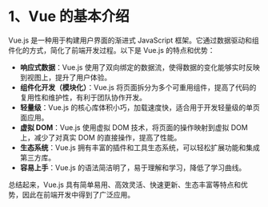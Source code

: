 # 1、Vue 的基本介绍

Vue.js 是一种用于构建用户界面的渐进式 JavaScript 框架。它通过数据驱动和组件化的方式，简化了前端开发过程。以下是 Vue.js 的特点和优势：

- **响应式数据**：Vue.js 使用了双向绑定的数据流，使得数据的变化能够实时反映到视图上，提升了用户体验。
- **组件化开发（模块化）**：Vue.js 将页面拆分为多个可重用组件，提高了代码的复用性和维护性，有利于团队协作开发。
- **轻量级**：Vue.js 的核心库体积小巧，加载速度快，适合用于开发轻量级的单页面应用。
- **虚拟 DOM**：Vue.js 使用虚拟 DOM 技术，将页面的操作映射到虚拟 DOM 上，减少了对真实 DOM 的直接操作，提高了性能。
- **生态系统**：Vue.js 拥有丰富的插件和工具生态系统，可以轻松扩展功能和集成第三方库。
- **容易上手**：Vue.js 的语法简洁明了，易于理解和学习，降低了学习曲线。

总结起来，Vue.js 具有简单易用、高效灵活、快速更新、生态丰富等特点和优势，因此在前端开发中得到了广泛应用。
